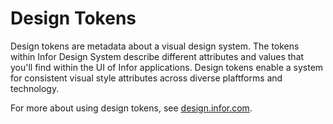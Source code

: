 # Design Tokens

Design tokens are metadata about a visual design system. The tokens within Infor Design System describe different attributes and values that you'll find within the UI of Infor applications. Design tokens enable a system for consistent visual style attributes across diverse plaftforms and technology.

For more about using design tokens, see [design.infor.com](https://design.infor.com).
